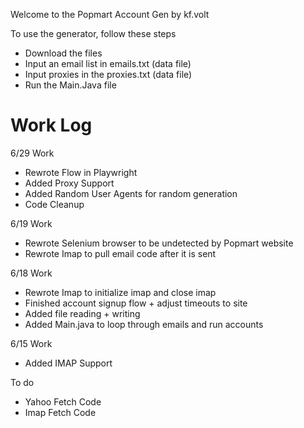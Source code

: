 Welcome to the Popmart Account Gen by kf.volt

To use the generator, follow these steps
- Download the files
- Input an email list in emails.txt (data file)
- Input proxies in the proxies.txt (data file)
- Run the Main.Java file

Work Log
===

6/29 Work
- Rewrote Flow in Playwright
- Added Proxy Support
- Added Random User Agents for random generation
- Code Cleanup

6/19 Work
- Rewrote Selenium browser to be undetected by Popmart website
- Rewrote Imap to pull email code after it is sent

6/18 Work
- Rewrote Imap to initialize imap and close imap
- Finished account signup flow + adjust timeouts to site
- Added file reading + writing
- Added Main.java to loop through emails and run accounts

6/15 Work
- Added IMAP Support

To do
- Yahoo Fetch Code
- Imap Fetch Code